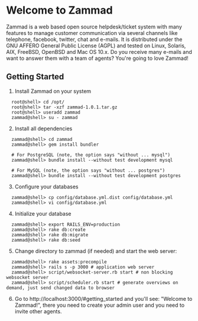 Welcome to Zammad
=================

Zammad is a web based open source helpdesk/ticket system with many features
to manage customer communication via several channels like telephone, facebook,
twitter, chat and e-mails. It is distributed under the GNU AFFERO General Public
 License (AGPL) and tested on Linux, Solaris, AIX, FreeBSD, OpenBSD and Mac OS
10.x. Do you receive many e-mails and want to answer them with a team of agents?
You're going to love Zammad!


Getting Started
---------------

1. Install Zammad on your system
```
  root@shell> cd /opt/
  root@shell> tar -xzf zammad-1.0.1.tar.gz
  root@shell> useradd zammad
  zammad@shell> su - zammad
```

2. Install all dependencies
```
  zammad@shell> cd zammad
  zammad@shell> gem install bundler

  # For PostgreSQL (note, the option says "without ... mysql")
  zammad@shell> bundle install --without test development mysql

  # For MySQL (note, the option says "without ... postgres")
  zammad@shell> bundle install --without test development postgres
```

3. Configure your databases
```
  zammad@shell> cp config/database.yml.dist config/database.yml
  zammad@shell> vi config/database.yml
```

4. Initialize your database
```
  zammad@shell> export RAILS_ENV=production
  zammad@shell> rake db:create
  zammad@shell> rake db:migrate
  zammad@shell> rake db:seed
```

5. Change directory to zammad (if needed) and start the web server:
```
  zammad@shell> rake assets:precompile
  zammad@shell> rails s -p 3000 # application web server
  zammad@shell> script/websocket-server.rb start # non blocking websocket server
  zammad@shell> script/scheduler.rb start # generate overviews on demand, just send changed data to browser
```

6. Go to http://localhost:3000/#getting_started and you'll see:
 "Welcome to Zammad!", there you need to create your admin user and you need to invite other agents.
